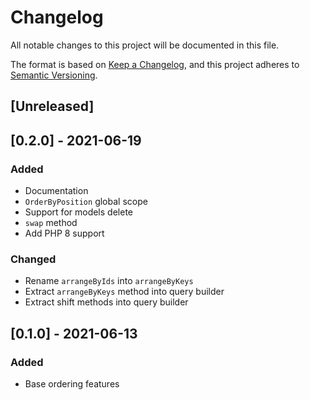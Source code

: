 # Changelog

All notable changes to this project will be documented in this file.

The format is based on [Keep a Changelog](https://keepachangelog.com/en/1.0.0/),
and this project adheres to [Semantic Versioning](https://semver.org/spec/v2.0.0.html).


## [Unreleased]


## [0.2.0] - 2021-06-19

### Added
- Documentation
- `OrderByPosition` global scope
- Support for models delete 
- `swap` method
- Add PHP 8 support

### Changed
- Rename `arrangeByIds` into `arrangeByKeys`
- Extract `arrangeByKeys` method into query builder
- Extract shift methods into query builder


## [0.1.0] - 2021-06-13

### Added
- Base ordering features
